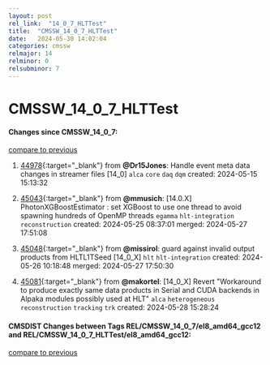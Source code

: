 ```yaml
---
layout: post
rel_link:  "14_0_7_HLTTest"
title:  "CMSSW_14_0_7_HLTTest"
date:   2024-05-30 14:02:04
categories: cmssw
relmajor: 14
relminor: 0
relsubminor: 7
---
```


# CMSSW_14_0_7_HLTTest
#### Changes since CMSSW_14_0_7:
[compare to previous](https://github.com/cms-sw/cmssw/compare/CMSSW_14_0_7...CMSSW_14_0_7_HLTTest)



1. [44978](http://github.com/cms-sw/cmssw/pull/44978){:target="_blank"}  from **@Dr15Jones**: Handle event meta data changes in streamer files [14_0] `alca` `core` `daq` `dqm`  created: 2024-05-15 15:13:32

2. [45043](http://github.com/cms-sw/cmssw/pull/45043){:target="_blank"}  from **@mmusich**: [14.0.X] PhotonXGBoostEstimator : set XGBoost to use one thread to avoid spawning hundreds of OpenMP threads `egamma` `hlt-integration` `reconstruction` created: 2024-05-25 08:37:01 merged: 2024-05-27 17:51:08

3. [45048](http://github.com/cms-sw/cmssw/pull/45048){:target="_blank"}  from **@missirol**: guard against invalid output products from HLTL1TSeed [14_0_X] `hlt` `hlt-integration` created: 2024-05-26 10:18:48 merged: 2024-05-27 17:50:30

4. [45081](http://github.com/cms-sw/cmssw/pull/45081){:target="_blank"}  from **@makortel**: [14_0_X] Revert "Workaround to produce exactly same data products in Serial and CUDA backends in Alpaka modules possibly used at HLT" `alca` `heterogeneous` `reconstruction` `tracking` `trk` created: 2024-05-28 15:28:24

#### CMSDIST Changes between Tags REL/CMSSW_14_0_7/el8_amd64_gcc12 and REL/CMSSW_14_0_7_HLTTest/el8_amd64_gcc12:
[compare to previous](https://github.com/cms-sw/cmsdist/compare/REL/CMSSW_14_0_7/el8_amd64_gcc12...REL/CMSSW_14_0_7_HLTTest/el8_amd64_gcc12)


